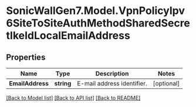 # SonicWallGen7.Model.VpnPolicyIpv6SiteToSiteAuthMethodSharedSecretIkeIdLocalEmailAddress

## Properties

Name | Type | Description | Notes
------------ | ------------- | ------------- | -------------
**EmailAddress** | **string** | E-mail address identifier. | [optional] 

[[Back to Model list]](../README.md#documentation-for-models) [[Back to API list]](../README.md#documentation-for-api-endpoints) [[Back to README]](../README.md)

